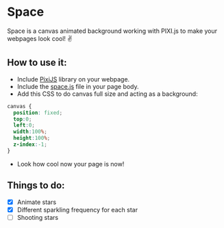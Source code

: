 # Space
Space is a canvas animated background working with PIXI.js to make your webpages look cool! :v:

## How to use it:

- Include [PixiJS](http://www.pixijs.com/) library on your webpage.
- Include the [space.js](https://github.com/Reynau/space/blob/master/space.js) file in your page body.
- Add this CSS to do canvas full size and acting as a background:
```css
canvas {
  position: fixed;
  top:0;
  left:0;
  width:100%;
  height:100%;
  z-index:-1;
}
```
- Look how cool now your page is now!

## Things to do:
- [x] Animate stars
- [x] Different sparkling frequency for each star
- [ ] Shooting stars
